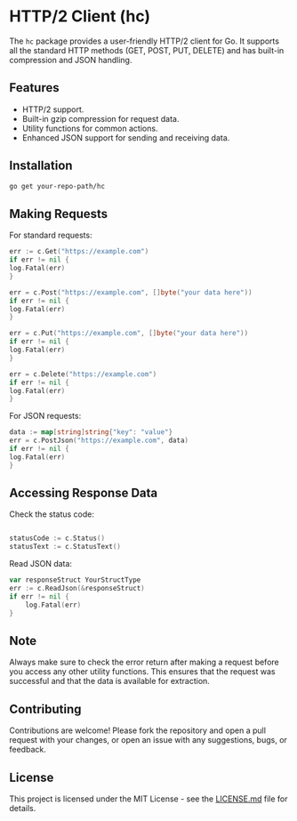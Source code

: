 # HTTP/2 Client (hc)

The `hc` package provides a user-friendly HTTP/2 client for Go. It supports all the standard HTTP methods (GET, POST, PUT, DELETE) and has built-in compression and JSON handling.

## Features

- HTTP/2 support.
- Built-in gzip compression for request data.
- Utility functions for common actions.
- Enhanced JSON support for sending and receiving data.

## Installation

```sh
go get your-repo-path/hc
```

## Making Requests

For standard requests:

```go
err := c.Get("https://example.com")
if err != nil {
log.Fatal(err)
}

err = c.Post("https://example.com", []byte("your data here"))
if err != nil {
log.Fatal(err)
}

err = c.Put("https://example.com", []byte("your data here"))
if err != nil {
log.Fatal(err)
}

err = c.Delete("https://example.com")
if err != nil {
log.Fatal(err)
}

```

For JSON requests:

```go
data := map[string]string{"key": "value"}
err = c.PostJson("https://example.com", data)
if err != nil {
log.Fatal(err)
}
```

## Accessing Response Data

Check the status code:

```go

statusCode := c.Status()
statusText := c.StatusText()

```

Read JSON data:

```go
var responseStruct YourStructType
err := c.ReadJson(&responseStruct)
if err != nil {
    log.Fatal(err)
}
```

## Note
Always make sure to check the error return after making a request before you access any other utility functions. This ensures that the request was successful and that the data is available for extraction.

## Contributing
Contributions are welcome! Please fork the repository and open a pull request with your changes, or open an issue with any suggestions, bugs, or feedback.

## License

This project is licensed under the MIT License - see the [LICENSE.md](LICENSE.md) file for details.